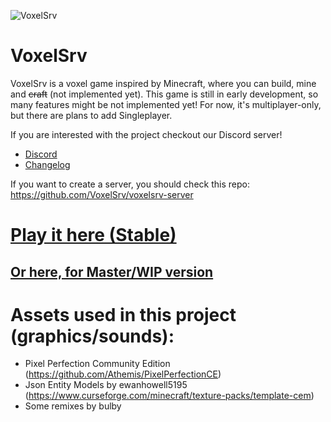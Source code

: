 ![VoxelSrv](https://i.imgur.com/ImZz33s.png)
# VoxelSrv
VoxelSrv is a voxel game inspired by Minecraft, where you can build, mine and ~~craft~~ (not implemented yet).
This game is still in early development, so many features might be not implemented yet! For now, it's multiplayer-only, but there are plans to add Singleplayer.

If you are interested with the project checkout our Discord server!

- [Discord](https://discord.gg/K9PdsDh)
- [Changelog](https://github.com/VoxelSrv/voxelsrv/blob/master/CHANGELOG.md)

If you want to create a server, you should check this repo: https://github.com/VoxelSrv/voxelsrv-server

# [Play it here (Stable)](http://voxelsrv.pb4.eu)
## [Or here, for Master/WIP version](http://voxelsrv-master.pb4.eu)

# Assets used in this project (graphics/sounds):
- Pixel Perfection Community Edition (https://github.com/Athemis/PixelPerfectionCE)
- Json Entity Models by ewanhowell5195 (https://www.curseforge.com/minecraft/texture-packs/template-cem)
- Some remixes by bulby
